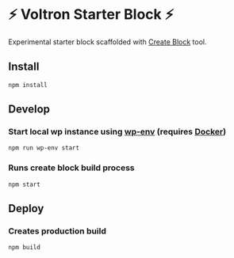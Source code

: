 # ⚡️ Voltron Starter Block ⚡️
Experimental starter block scaffolded with [Create Block](https://www.npmjs.com/package/@wordpress/create-block) tool.

## Install

```
npm install
```

## Develop

### Start local wp instance using [wp-env](https://developer.wordpress.org/block-editor/reference-guides/packages/packages-env/) (requires [Docker](https://www.docker.com/))
```
npm run wp-env start
```

### Runs create block build process
```
npm start
```

## Deploy

### Creates production build
```
npm build
```

